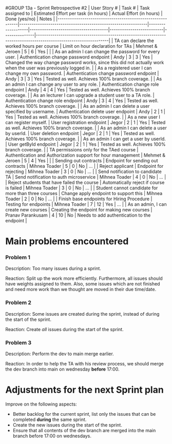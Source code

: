 #GROUP 13a - Sprint Retrospective #2
| User Story #                                              | Task #                                                       | Task assigned to  | Estimated Effort per task (in hours) | Actual Effort (in hours) | Done (yes/no) | Notes                                                                                                           |
|-----------------------------------------------------------|--------------------------------------------------------------|-------------------|--------------------------------------|--------------------------|---------------|-----------------------------------------------------------------------------------------------------------------|
| TA can declare the worked hours per course                | Limit on hour declaration for TAs                            | Mehmet & Jeroen   | 5                                    | 6                        | Yes           |                                                                                                                 |
| As an admin I can change the password for every user.     | Authentication change password endpoint                      | Andy              | 3                                    | 3                        | Yes           | Changed the way change password works, since this did not actually work when the user was previously logged in. |
| As a registered user I can change my own password.        | Authentication change password endpoint                      | Andy              | 3                                    | 3                        | Yes           | Tested as well. Achieves 100% branch coverage.                                                                  |
| As an admin I can change any user to any role.            | Authentication change role endpoint                          | Andy              | 4                                    | 4                        | Yes           | Tested as well. Achieves 100% branch coverage.                                                                  |
| As an lecturer I can upgrade a student user to a TA role. | Authentication change role endpoint                          | Andy              | 3                                    | 4                        | Yes           | Tested as well. Achieves 100% branch coverage.                                                                  |
| As an admin I can delete a user specified by username.    | Authentication delete user endpoint                          | Andy              | 2                                    | 1                        | Yes           | Tested as well. Achieves 100% branch coverage.                                                                  |
| As a new user I can register myself.                      | User registration endpoint                                   | Jegor             | 2                                    | 1                        | Yes           | Tested as well. Achieves 100% branch coverage.                                                                  |
| As an admin I can delete a user by userId.                | User deletion endpoint                                       | Jegor             | 2                                    | 1                        | Yes           | Tested as well. Achieves 100% branch coverage.                                                                  |
| As an admin I can get a user by userId.                   | User getById endpoint                                        | Jegor             | 2                                    | 1                        | Yes           | Tested as well. Achieves 100% branch coverage.                                                                  |
| TA permissions only for the TAed course                   | Authentication and Authorization support for hour management | Mehmet & Jeroen   | 5                                    | 4                        | Yes           |                                                                                                                 |
| Sending out contracts                                     | Endpoint for sending out contracts                           | Mihnea Toader     | 5                                    | 0                        | No            | ...                                                                                                             |
| Reject applicant                                          | Endpoint for rejecting                                       | Mihnea Toader     | 3                                    | 0                        | No            | ...                                                                                                             |
| Send notification to candidate TA                         | Send notification to auth microservice                       | Mihnea Toader     | 4                                    | 0                        | No            | ...                                                                                                             |
| Reject students that have failed the course               | Automatically reject if course is failed                     | Mihnea Toader     | 3                                    | 0                        | No            | ...                                                                                                             |
| Student cannot candidate for more than three courses      | Change apply endpoint to support this                        | Mihnea Toader     | 2                                    | 0                        | No            | ...                                                                                                             |
| Finish base endpoints for Hiring Procedure                | Testing for endpoints                                        | Mihnea Toader     | 7                                    | 12                       | Yes           | ...                                                                                                             |
| As an admin, I can create new courses                     | Creating the endpoint for making new courses                 | Pranav Parankusam | 4                                    | 10                       | No            | Needs to add authentication to the endpoint                                                                     |

# Main problems encountered
### Problem 1

Description: Too many issues during a sprint.

Reaction: Split up the work more efficiently. Furthermore, all issues should have weights assigned to them.
Also, some issues which are not finished and need more work than we thought are moved in their due time/date.

### Problem 2

Description: Some issues are created during the sprint, instead of during the start of the sprint.

Reaction: Create *all* issues during the start of the sprint.

### Problem 3

Description: Perform the dev to main merge earlier.

Reaction: In order to help the TA with his review process, we should merge the dev branch into main on wednesday **before** 17:00.

# Adjustments for the next Sprint plan

Improve on the following aspects:

- Better backlog for the current sprint, list only the issues that can be completed **during** the same sprint.
- Create the new issues during the start of the sprint.
- Ensure that all contents of the dev branch are merged into the main branch before 17:00 on wednesdays.
